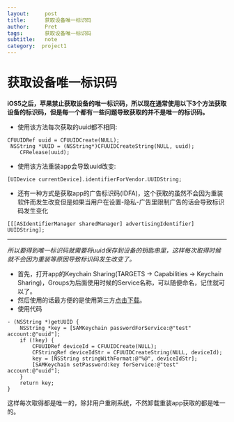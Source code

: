 ```yaml
---
layout:     post
title:      获取设备唯一标识码
author:     Pret
tags: 		获取设备唯一标识码
subtitle:  	note
category:  project1
---
```

# 获取设备唯一标识码
**iOS5之后，苹果禁止获取设备的唯一标识码，所以现在通常使用以下3个方法获取设备的标识码，但是每一个都有一些问题导致获取的并不是唯一的标识码。**
* 使用该方法每次获取的uuid都不相同:
```
CFUUIDRef uuid = CFUUIDCreate(NULL);
 NSString *UUID = (NSString*)CFUUIDCreateString(NULL, uuid);
    CFRelease(uuid);
```
* 使用该方法重装app会导致uuid改变:
```
[UIDevice currentDevice].identifierForVendor.UUIDString;
```
* 还有一种方式是获取app的广告标识码(IDFA)，这个获取的虽然不会因为重装软件而发生改变但是如果当用户在设置-隐私-广告里限制广告的话会导致标识码发生变化
```
[[[ASIdentifierManager sharedManager] advertisingIdentifier] UUIDString];
```
-------
*所以要得到唯一标识码就需要将uuid保存到设备的钥匙串里，这样每次取得时候就不会因为重装等原因导致标识码发生改变了。*
* 首先，打开app的Keychain Sharing(TARGETS -> Capabilities -> Keychain Sharing)，Groups为后面使用时候的Service名称，可以随便命名，记住就可以了。
* 然后使用的话最方便的是使用第三方[点击下载](https://github.com/soffes/SAMKeychain)。
* 使用代码
```
- (NSString *)getUUID {
    NSString *key = [SAMKeychain passwordForService:@"test" account:@"uuid"];
    if (!key) {
        CFUUIDRef deviceId = CFUUIDCreate(NULL);
        CFStringRef deviceIdStr = CFUUIDCreateString(NULL, deviceId);
        key = [NSString stringWithFormat:@"%@", deviceIdStr];
        [SAMKeychain setPassword:key forService:@"test" account:@"uuid"];
    }
    return key;
}
```
这样每次取得都是唯一的，除非用户重刷系统，不然卸载重装app获取的都是唯一的。

